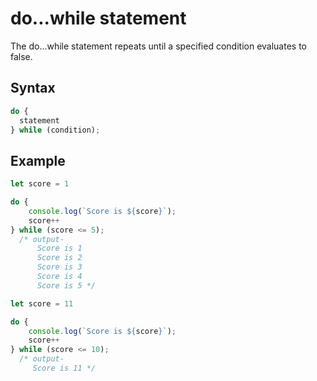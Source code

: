 # do...while statement

The do...while statement repeats until a specified condition evaluates to false.

## Syntax

```js
do {
  statement
} while (condition);
```

## Example

```js
let score = 1

do {
    console.log(`Score is ${score}`);
    score++
} while (score <= 5);
  /* output-
      Score is 1     
      Score is 2    
      Score is 3
      Score is 4
      Score is 5 */
```

```js
let score = 11

do {
    console.log(`Score is ${score}`);
    score++
} while (score <= 10);
  /* output-
     Score is 11 */
```

